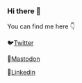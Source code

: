 ### Hi there 👋

You can find me here 👇

🐦[Twitter](https://twitter.com/gianluigiconti)

🐘<a rel="me" href="https://hachyderm.io/@gianluigiconti">Mastodon</a>

💼[Linkedin](https://www.linkedin.com/in/contigianluigi/)
<!--
**glconti/glconti** is a ✨ _special_ ✨ repository because its `README.md` (this file) appears on your GitHub profile.

Here are some ideas to get you started:

- 🔭 I’m currently working on ...
- 🌱 I’m currently learning ...
- 👯 I’m looking to collaborate on ...
- 🤔 I’m looking for help with ...
- 💬 Ask me about ...
- 📫 How to reach me: ...
- 😄 Pronouns: ...
- ⚡ Fun fact: ...
-->
